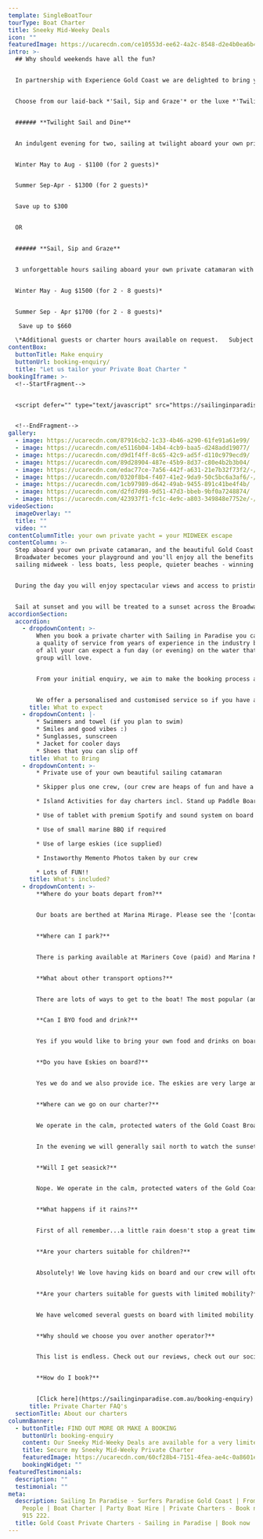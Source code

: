 ```yaml
---
template: SingleBoatTour
tourType: Boat Charter
title: Sneeky Mid-Weeky Deals
icon: ""
featuredImage: https://ucarecdn.com/ce10553d-ee62-4a2c-8548-d2e4b0ea6b4d/
intro: >-
  ## Why should weekends have all the fun?


  In partnership with Experience Gold Coast we are delighted to bring you two specially curated 'Sneeky Mid-Weeky' deals offering incredible mid-week all inclusive packages on private yacht charters!


  C﻿hoose from our laid-back *'Sail, Sip and Graze'* or the luxe *'Twilight Sail and Dine'* package options.  


  ###### **T﻿wilight Sail and Dine**


  An indulgent evening for two, sailing at twilight aboard your own private catamaran.   Includes private chef, gourmet dining and wine aboard your 2 hour private charter.  


  W﻿inter May to Aug - $1100 (for 2 guests)*


  Summer Sep-Apr - $1300 (for 2 guests)*


  S﻿ave up to $300


  O﻿R


  ###### **Sail, Sip and Graze**


  3 unforgettable hours sailing aboard your own private catamaran with gourmet grazing and bottomless bubbly and beers.


  W﻿inter M﻿ay - Aug $1500 (for 2 - 8 guests)*


  Summer Sep - Apr $1700 (for 2 - 8 guests)*

   Save up to $660

  \*﻿Additional guests or charter hours available on request.   Subject to availability shown on online calendars.   Unavailable during peak season (mid Nov - mid Jan).
contentBox:
  buttonTitle: Make enquiry
  buttonUrl: booking-enquiry/
  title: "Let us tailor your Private Boat Charter "
bookingIframe: >-
  <!--StartFragment-->


  <script defer="" type="text/javascript" src="https://sailinginparadise.rezdy.com/pluginJs"></script> <iframe seamless="" width="100%" height="1000px" frameborder="0" class="rezdy" src="https://sailinginparadise.rezdy.com/carouselWidget/569512?iframe=true"></iframe>


  <!--EndFragment-->
gallery:
  - image: https://ucarecdn.com/87916cb2-1c33-4b46-a290-61fe91a61e99/
  - image: https://ucarecdn.com/e5116b04-14b4-4cb9-baa5-d248add19077/
  - image: https://ucarecdn.com/d9d1f4ff-8c65-42c9-ad5f-d110c979ecd9/
  - image: https://ucarecdn.com/89d28904-487e-45b9-8d37-c80e4b2b3b04/
  - image: https://ucarecdn.com/edac77ce-7a56-442f-a631-21e7b32f73f2/-/preview/-/enhance/74/
  - image: https://ucarecdn.com/0320f8b4-f407-41e2-9da9-50c5bc6a3af6/-/preview/-/enhance/39/
  - image: https://ucarecdn.com/1cb97989-d642-49ab-9455-891c41be4f4b/
  - image: https://ucarecdn.com/d2fd7d98-9d51-47d3-bbeb-9bf0a7248874/
  - image: https://ucarecdn.com/423937f1-fc1c-4e9c-a803-349848e7752e/-/preview/-/enhance/26/
videoSection:
  imageOverlay: ""
  title: ""
  video: ""
contentColumnTitle: your own private yacht = your MIDWEEK escape
contentColumn: >-
  Step aboard your own private catamaran, and the beautiful Gold Coast
  Broadwater becomes your playground and you'll enjoy all the benefits of
  sailing midweek - less boats, less people, quieter beaches - winning!!


  During the day you will enjoy spectacular views and access to pristine beaches as the boat arrives at isolated islands surrounded by crystal clear turquoise waters.   There are plentiful activities available on board to keep you entertained including Beach Volleyball, Stand Up Paddleboards, Beach Cricket and splash mats. 


  Sail at sunset and you will be treated to a sunset across the Broadwater and over the Gold Coast Mountains followed by the twinkling Gold Coast City Skyline by night, simply breath-taking!
accordionSection:
  accordion:
    - dropdownContent: >-
        When you book a private charter with Sailing in Paradise you can expect
        a quality of service from years of experience in the industry but most
        of all your can expect a fun day (or evening) on the water that your
        group will love.


        From your initial enquiry, we aim to make the booking process as simple as possible for you.


        We offer a personalised and customised service so if you have any questions or special requirements please feel free to reach out to our team and we will do our best to accommodate you.
      title: What to expect
    - dropdownContent: |-
        * Swimmers and towel (if you plan to swim)
        * Smiles and good vibes :)
        * Sunglasses, sunscreen
        * Jacket for cooler days
        * Shoes that you can slip off
      title: What to Bring
    - dropdownContent: >-
        * Private use of your own beautiful sailing catamaran 

        * Skipper plus one crew, (our crew are heaps of fun and have a laid-back yet professional nature) we promise you will love them. Check out the '[about us](https://sailinginparadise.com.au/about-us/)' page to meet the gang!

        * Island Activities for day charters incl. Stand up Paddle Boards, beach games, beach volleyball and splash mat 

        * Use of tablet with premium Spotify and sound system on board

        * Use of small marine BBQ if required

        * Use of large eskies (ice supplied)

        * Instaworthy Memento Photos taken by our crew

        * Lots of FUN!!
      title: What's included?
    - dropdownContent: >-
        **Where do your boats depart from?**


        Our boats are berthed at Marina Mirage. Please see the '[contact us](https://sailinginparadise.com.au/contact-us/)' page on our website for further details and a map. Marina Mirage is about 10 mins from Surfers and 15 mins from Broadbeach.


        **Where can I park?**


        There is parking available at Mariners Cove (paid) and Marina Mirage plus limited street parking on Seaworld Drive.  Please check signage at time of parking and consider ride share for a stress free arrival at your charter (especially during busy times of year).  


        **What about other transport options?**


        There are lots of ways to get to the boat! The most popular (and cost effective/convenient) is often via Maxi Taxis.


        **Can I BYO food and drink?**


        Yes if you would like to bring your own food and drinks on board that is completely fine.


        **Do you have Eskies on board?**


        Yes we do and we also provide ice. The eskies are very large and can be used for food or drink.


        **Where can we go on our charter?**


        We operate in the calm, protected waters of the Gold Coast Broadwater. Where to go very much depends on what you would like to do and how long your boat charter is for so please feel free to discuss this with our team. In a 3 hour charter during the day our guests usually love a swim stop at Wavebreak Island where you can enjoy the range of island activities on board. Your skipper is knowledgeable in the local area and will make recommendations based on the conditions on the day.  If you don't wish to swim in a 3 hour charter you instead opt to sail further north along the inside of South Stradbroke Island and see the millionaires mansions at Sovereign Islands.


        In the evening we will generally sail north to watch the sunset and return to the southern part of the Broadwater to enjoy the city lights after dark which are just beautiful.


        **Will I get seasick?**


        Nope. We operate in the calm, protected waters of the Gold Coast Broadwater. We do not go offshore (into the open ocean) so we do not experience large waves. Our catamarans are very stable, and do not have the same side to side rocking motion as experienced by single hull vessels so you won't get seasick :-).


        **What happens if it rains?**


        First of all remember...a little rain doesn't stop a great time on our boats especially in the warm Gold Coast endless summer... But do rest assured that we have a very generous wet weather policy as we want you to enjoy your time on board the boat, so if there is torrential rain or storms at the time you will be able to reschedule your cruise. Please see the full booking policy provided with your invoice for full details or contact our team.


        **Are your charters suitable for children?**


        Absolutely! We love having kids on board and our crew will often try and include them in the sailing and driving the boat. We also carry a range of beach games suitable for kids including buckets and spades for the littlest family members. The wide and spacious deck area also make the boats wonderful for kids, of course you are always careful with children when it comes to being on the water but as boats go our catamarans would be some of the most family friendly around. Please feel free to contact our team if you have any questions about which boat may be best for your family.


        **Are your charters suitable for guests with limited mobility?**


        We have welcomed several guests on board with limited mobility. However we do realise that each individual is different in terms of ability and what they are comfortable with. Please take a look at the 360 tours on the '[Our Boats](https://sailinginparadise.com.au/our-boats/)' page for an ideal of getting around the boats and do bear in mind a big step up (or carry) is required to board the boats at the marina. Our friendly team will be happy to discuss further to ensure you and your guests are comfortable prior to making a booking.


        **Why should we choose you over another operator?**


        This list is endless. Check out our reviews, check out our socials, speak to someone who has been with us before (you would be surprised, you will probably know someone who has been with us?), and we pride ourselves on the fact that our guests keep coming back (some have sailed with us as many as 8 times). We go out of our way to create the best experience possible and are constantly updating, re-inventing, reinvesting and reviewing. We're not happy until you're happy and we want you to come back again and again. We can blow our own trumpet from time to time right? :-)


        **How do I book?**


        [Click here](https://sailinginparadise.com.au/booking-enquiry) to fill out an enquiry form and you will quickly get all the info you need including availability, pricing, inclusions etc. You can also book online! Then it is simply a matter of paying your deposit to secure your preferred date. But don't dawdle as we quickly book out and we don't want you to be disappointed.
      title: Private Charter FAQ's
  sectionTitle: About our charters
columnBanner:
  - buttonTitle: FIND OUT MORE OR MAKE A BOOKING
    buttonUrl: booking-enquiry
    content: O﻿ur Sneeky Mid-Weeky Deals are available for a very limited time.
    title: Secure my Sneeky Mid-Weeky Private Charter
    featuredImage: https://ucarecdn.com/60cf28b4-7151-4fea-ae4c-0a8601e88000/
    bookingWidget: ""
featuredTestimonials:
  description: ""
  testimonial: ""
meta:
  description: Sailing In Paradise - Surfers Paradise Gold Coast | From 10 to 30
    People | Boat Charter | Party Boat Hire | Private Charters - Book now 0438
    915 222.
  title: Gold Coast Private Charters - Sailing in Paradise | Book now
---
```

